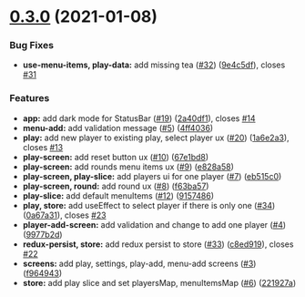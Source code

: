 # [0.3.0](https://github.com/anli/rna-scorebook/compare/f9649433be9bd66feb893942c6109f6b78ee71ae...0.3.0) (2021-01-08)

### Bug Fixes

- **use-menu-items, play-data:** add missing tea ([#32](https://github.com/anli/rna-scorebook/issues/32)) ([9e4c5df](https://github.com/anli/rna-scorebook/commit/9e4c5dfec179daaa29e1d1f630c5b0a3bf73753b)), closes [#31](https://github.com/anli/rna-scorebook/issues/31)

### Features

- **app:** add dark mode for StatusBar ([#19](https://github.com/anli/rna-scorebook/issues/19)) ([2a40df1](https://github.com/anli/rna-scorebook/commit/2a40df1c1e57a98aecc7e82f28e29f0a3be05f16)), closes [#14](https://github.com/anli/rna-scorebook/issues/14)
- **menu-add:** add validation message ([#5](https://github.com/anli/rna-scorebook/issues/5)) ([4ff4036](https://github.com/anli/rna-scorebook/commit/4ff403633fd5cc1634e1581f1f598ba4d3c805c0))
- **play:** add new player to existing play, select player ux ([#20](https://github.com/anli/rna-scorebook/issues/20)) ([1a6e2a3](https://github.com/anli/rna-scorebook/commit/1a6e2a31c07fee7116ba8b85e66b5fe8654ddc71)), closes [#13](https://github.com/anli/rna-scorebook/issues/13)
- **play-screen:** add reset button ux ([#10](https://github.com/anli/rna-scorebook/issues/10)) ([67e1bd8](https://github.com/anli/rna-scorebook/commit/67e1bd8250a96af05a7de6eb886d3cd73bcd6ac6))
- **play-screen:** add rounds menu items ux ([#9](https://github.com/anli/rna-scorebook/issues/9)) ([e828a58](https://github.com/anli/rna-scorebook/commit/e828a58a8e44a92273de0ea5967806f9d739f8e0))
- **play-screen, play-slice:** add players ui for one player ([#7](https://github.com/anli/rna-scorebook/issues/7)) ([eb515c0](https://github.com/anli/rna-scorebook/commit/eb515c056d8ac081dbdda3f08abb5414f2f4cb17))
- **play-screen, round:** add round ux ([#8](https://github.com/anli/rna-scorebook/issues/8)) ([f63ba57](https://github.com/anli/rna-scorebook/commit/f63ba57a2b9a851259826875345b97304f4d9a06))
- **play-slice:** add default menuItems ([#12](https://github.com/anli/rna-scorebook/issues/12)) ([9157486](https://github.com/anli/rna-scorebook/commit/915748668eb1fd23a9926fdbfffa56dd30b536e6))
- **play, store:** add useEffect to select player if there is only one ([#34](https://github.com/anli/rna-scorebook/issues/34)) ([0a67a31](https://github.com/anli/rna-scorebook/commit/0a67a31e190c4a7cc801d48584099773a9ba9125)), closes [#23](https://github.com/anli/rna-scorebook/issues/23)
- **player-add-screen:** add validation and change to add one player ([#4](https://github.com/anli/rna-scorebook/issues/4)) ([9977b2d](https://github.com/anli/rna-scorebook/commit/9977b2d22e1ea049069daa40421fca225ba28695))
- **redux-persist, store:** add redux persist to store ([#33](https://github.com/anli/rna-scorebook/issues/33)) ([c8ed919](https://github.com/anli/rna-scorebook/commit/c8ed919faa198a23da76107bb7196bc30c05b7a9)), closes [#22](https://github.com/anli/rna-scorebook/issues/22)
- **screens:** add play, settings, play-add, menu-add screens ([#3](https://github.com/anli/rna-scorebook/issues/3)) ([f964943](https://github.com/anli/rna-scorebook/commit/f9649433be9bd66feb893942c6109f6b78ee71ae))
- **store:** add play slice and set playersMap, menuItemsMap ([#6](https://github.com/anli/rna-scorebook/issues/6)) ([221927a](https://github.com/anli/rna-scorebook/commit/221927a80f2c55f4edcb78a1f47b895a78b4344c))
